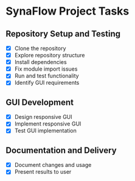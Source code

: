 # SynaFlow Project Tasks

## Repository Setup and Testing
- [x] Clone the repository
- [x] Explore repository structure
- [x] Install dependencies
- [x] Fix module import issues
- [x] Run and test functionality
- [x] Identify GUI requirements

## GUI Development
- [x] Design responsive GUI
- [x] Implement responsive GUI
- [x] Test GUI implementation

## Documentation and Delivery
- [x] Document changes and usage
- [x] Present results to user
